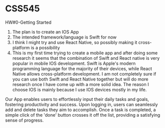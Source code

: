 # CSS545
HW#0-Getting Started
1. The plan is to create an IOS App
2. The intended framework/language is Swift for now
3. I think I might try and use React Native, so possibly making it cross-platform is a possibility
4. This is my first time trying to create a mobile app and after doing some research it seems that the combination of Swift and React native is very popular in mobile IOS development. Swift is Apple's modern programming language for the majority of their devices, while React Native allows cross-platform development. I am not completely sure if you can use both Swift and React Native together but will do more research once I have come up with a more solid idea. The reason I choose IOS is mainly because I use IOS devices mostly in my life. 


Our App enables users to effortlessly input their daily tasks and goals, fostering productivity and success. Upon logging in, users can seamlessly add and delete tasks they aim to accomplish. Once a task is completed, a simple click of the 'done' button crosses it off the list, providing a satisfying sense of progress.
